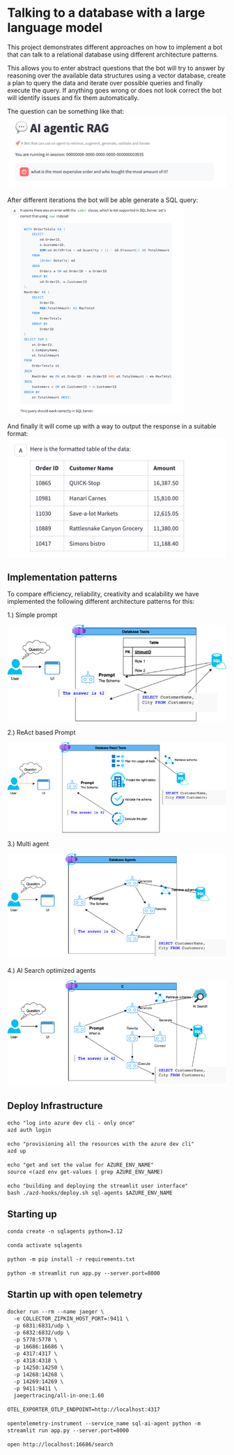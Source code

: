 # Talking to a database with a large language model

This project demonstrates different approaches on how to implement a bot that can talk to a relational database using different architecture patterns.

This allows you to enter abstract questions that the bot will try to answer by reasoning over the available data structures using a vector database, create a plan to query the data and iterate over possible queries and finally execute the query. If anything goes wrong or does not look correct the bot will identify issues and fix them automatically.

The question can be something like that:
![image info](./question.png)

After different iterations the bot will be able generate a SQL query:
![image info](./query.png)

And finally it will come up with a way to output the response in a suitable format:
![image info](./output.png)

## Implementation patterns

To compare efficiency, reliability, creativity and scalability we have implemented the following different architecture patterns for this:

1.) Simple prompt

![image info](./simple.png)

2.) ReAct based Prompt

![image info](./tools.png)

3.) Multi agent

![image info](./agents.png)

4.) AI Search optimized agents

![image info](./embeded-agents.png)

## Deploy Infrastructure

```
echo "log into azure dev cli - only once"
azd auth login

echo "provisioning all the resources with the azure dev cli"
azd up

echo "get and set the value for AZURE_ENV_NAME"
source <(azd env get-values | grep AZURE_ENV_NAME)

echo "building and deploying the streamlit user interface"
bash ./azd-hooks/deploy.sh sql-agents $AZURE_ENV_NAME
```

## Starting up


```
conda create -n sqlagents python=3.12

conda activate sqlagents

python -m pip install -r requirements.txt   

python -m streamlit run app.py --server.port=8000
```


## Startin up with open telemetry

```
docker run --rm --name jaeger \
  -e COLLECTOR_ZIPKIN_HOST_PORT=:9411 \
  -p 6831:6831/udp \
  -p 6832:6832/udp \
  -p 5778:5778 \
  -p 16686:16686 \
  -p 4317:4317 \
  -p 4318:4318 \
  -p 14250:14250 \
  -p 14268:14268 \
  -p 14269:14269 \
  -p 9411:9411 \
  jaegertracing/all-in-one:1.60

OTEL_EXPORTER_OTLP_ENDPOINT=http://localhost:4317

opentelemetry-instrument --service_name sql-ai-agent python -m streamlit run app.py --server.port=8000

open http://localhost:16686/search
```